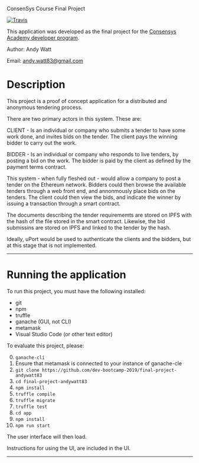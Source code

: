 ConsenSys Course Final Project

[![Travis](https://travis-ci.org/dev-bootcamp-2019/final-project-AndyWatt83.svg?branch=master)](https://travis-ci.org/dev-bootcamp-2019/final-project-AndyWatt83)

This application was developed as the final project for the [Consensys Academy developer program](https://consensys.net/academy/).

Author: Andy Watt

Email: andy.watt83@gmail.com

# Description

This project is a proof of concept application for a distributed and anonymous tendering process.

There are two primary actors in this system. These are:

CLIENT - Is an individual or company who submits a tender to have some work done, and invites bids on the tender. The client pays the winning bidder to carry out the work.

BIDDER - Is an individual or company who responds to live tenders, by posting a bid on the work. The bidder is paid by the client as defined by the payment terms contract.

This system - when fully fleshed out - would allow a company to post a tender on the Ethereum network. Bidders could then browse the available tenders through a web front end, and annonmously place bids on the tenders. The client could then view the bids, and indicate the winner by issuing a transaction through a smart contract.

The documents describing the tender requirememts are stored on IPFS with the hash of the file stored in the smart contract. Likewise, the bid submissins are stored on IPFS and linked to the tender by the hash.

Ideally, uPort would be used to authenticate the clients and the bidders, but at this stage that is not implemented.

---
# Running the application
To run this project, you must have the following installed:

+ git
+ npm
+ truffle
+ ganache (GUI, not CLI)
+ metamask
+ Visual Studio Code (or other text editor)

To evaluate this project, please:

0. `ganache-cli`
1. Ensure that metamask is connected to your instance of ganache-cle
2. `git clone https://github.com/dev-bootcamp-2019/final-project-andywatt83`
3. `cd final-project-andywatt83`
4. `npm install`
5. `truffle compile`
6. `truffle migrate`
7. `truffle test`
8. `cd app`
9. `npm install`
10. `npm run start`

The user interface will then load.

Instructions for using the UI, are included in the UI.

---





